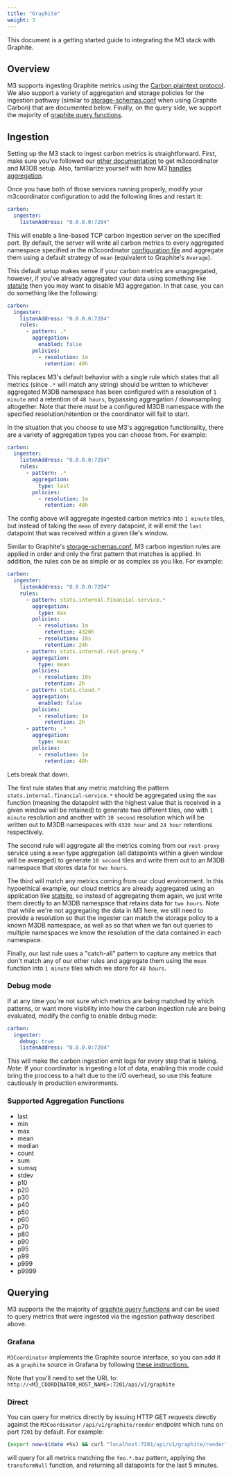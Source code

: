 ```yaml
---
title: "Graphite"
weight: 3
---
```


This document is a getting started guide to integrating the M3 stack with Graphite.

## Overview

M3 supports ingesting Graphite metrics using the [Carbon plaintext protocol](https://graphite.readthedocs.io/en/latest/feeding-carbon.html#the-plaintext-protocol). We also support a variety of aggregation and storage policies for the ingestion pathway (similar to [storage-schemas.conf](https://graphite.readthedocs.io/en/latest/config-carbon.html#storage-schemas-conf) when using Graphite Carbon) that are documented below. Finally, on the query side, we support the majority of [graphite query functions](https://graphite.readthedocs.io/en/latest/functions.html).

## Ingestion

Setting up the M3 stack to ingest carbon metrics is straightforward. First, make sure you've followed our [other documentation](/docs/quickstart) to get m3coordinator and M3DB setup. Also, familiarize yourself with how M3 [handles aggregation](/docs/how_to/m3query).

Once you have both of those services running properly, modify your m3coordinator configuration to add the following lines and restart it:

```yaml
carbon:
  ingester:
    listenAddress: "0.0.0.0:7204"
```

This will enable a line-based TCP carbon ingestion server on the specified port. By default, the server will write all carbon metrics to every aggregated namespace specified in the m3coordinator [configuration file](/docs/how_to/m3query) and aggregate them using a default strategy of `mean` (equivalent to Graphite's `Average`).

This default setup makes sense if your carbon metrics are unaggregated, however, if you've already aggregated your data using something like [statsite](https://github.com/statsite/statsite) then you may want to disable M3 aggregation. In that case, you can do something like the following:

```yaml
carbon:
  ingester:
    listenAddress: "0.0.0.0:7204"
    rules:
      - pattern: .*
        aggregation:
          enabled: false
        policies:
          - resolution: 1m
            retention: 48h
```

This replaces M3's default behavior with a single rule which states that all metrics (since `.*` will match any string) should be written to whichever aggregated M3DB namespace has been configured with a resolution of `1 minute` and a retention of `48 hours`, bypassing aggregation / downsampling altogether. Note that there *must* be a configured M3DB namespace with the specified resolution/retention or the coordinator will fail to start.

In the situation that you choose to use M3's aggregation functionality, there are a variety of aggregation types you can choose from. For example:

```yaml
carbon:
  ingester:
    listenAddress: "0.0.0.0:7204"
    rules:
      - pattern: .*
        aggregation:
          type: last
        policies:
          - resolution: 1m
            retention: 48h
```

The config above will aggregate ingested carbon metrics into `1 minute` tiles, but instead of taking the `mean` of every datapoint, it will emit the `last` datapoint that was received within a given tile's window.

Similar to Graphite's [storage-schemas.conf](https://graphite.readthedocs.io/en/latest/config-carbon.html#storage-schemas-conf), M3 carbon ingestion rules are applied in order and only the first pattern that matches is applied. In addition, the rules can be as simple or as complex as you like. For example:

```yaml
carbon:
  ingester:
    listenAddress: "0.0.0.0:7204"
    rules:
      - pattern: stats.internal.financial-service.*
        aggregation:
          type: max
        policies:
          - resolution: 1m
            retention: 4320h
          - resolution: 10s
            retention: 24h
      - pattern: stats.internal.rest-proxy.*
        aggregation:
          type: mean
        policies:
          - resolution: 10s
            retention: 2h
      - pattern: stats.cloud.*
        aggregation:
          enabled: false
        policies:
          - resolution: 1m
            retention: 2h
      - pattern: .*
        aggregation:
          type: mean
        policies:
          - resolution: 1m
            retention: 48h
```

Lets break that down.

The first rule states that any metric matching the pattern `stats.internal.financial-service.*` should be aggregated using the `max` function (meaning the datapoint with the highest value that is received in a given window will be retained) to generate two different tiles, one with `1 minute` resolution and another with `10 second` resolution which will be written out to M3DB namespaces with `4320 hour` and `24 hour` retentions respectively.

The second rule will aggregate all the metrics coming from our `rest-proxy` service using a `mean` type aggregation (all datapoints within a given window will be averaged) to generate `10 second` tiles and write them out to an M3DB namespace that stores data for `two hours`.

The third will match any metrics coming from our cloud environment. In this hypoethical example, our cloud metrics are already aggregated using an application like [statsite](https://github.com/statsite/statsite), so instead of aggregating them again, we just write them directly to an M3DB namespace that retains data for `two hours`. Note that while we're not aggregating the data in M3 here, we still need to provide a resolution so that the ingester can match the storage policy to a known M3DB namespace, as well as so that when we fan out queries to multiple namespaces we know the resolution of the data contained in each namespace.

Finally, our last rule uses a "catch-all" pattern to capture any metrics that don't match any of our other rules and aggregate them using the `mean` function into `1 minute` tiles which we store for `48 hours`.

### Debug mode

If at any time you're not sure which metrics are being matched by which patterns, or want more visibility into how the carbon ingestion rule are being evaluated, modify the config to enable debug mode:

```yaml
carbon:
  ingester:
    debug: true
    listenAddress: "0.0.0.0:7204"
```

This will make the carbon ingestion emit logs for every step that is taking. *Note*: If your coordinator is ingesting a lot of data, enabling this mode could bring the proccess to a halt due to the I/O overhead, so use this feature cautiously in production environments.

### Supported Aggregation Functions

- last
- min
- max
- mean
- median
- count
- sum
- sumsq
- stdev
- p10
- p20
- p30
- p40
- p50
- p60
- p70
- p80
- p90
- p95
- p99
- p999
- p9999

## Querying

M3 supports the the majority of [graphite query functions](https://graphite.readthedocs.io/en/latest/functions.html) and can be used to query metrics that were ingested via the ingestion pathway described above.

### Grafana

`M3Coordinator` implements the Graphite source interface, so you can add it as a `graphite` source in Grafana by following [these instructions.](http://docs.grafana.org/features/datasources/graphite/)

Note that you'll need to set the URL to: `http://<M3_COORDINATOR_HOST_NAME>:7201/api/v1/graphite`

### Direct

You can query for metrics directly by issuing HTTP GET requests directly against the `M3Coordinator` `/api/v1/graphite/render` endpoint which runs on port `7201` by default. For example:

```bash
(export now=$(date +%s) && curl "localhost:7201/api/v1/graphite/render?target=transformNull(foo.*.baz)&from=$(($now-300))" | jq .)
```

will query for all metrics matching the `foo.*.baz` pattern, applying the `transformNull` function, and returning all datapoints for the last 5 minutes.